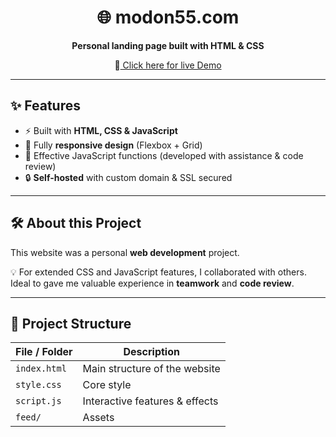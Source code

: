 <h1 align="center">🌐 modon55.com</h1>

<p align="center">
  <b>Personal landing page built with HTML & CSS</b><br/>
</p>

<p align="center">
  🔗<a href="https://modon55.com" target="_blank">
     Click here for live Demo
  </a>
</p>

---

## ✨ Features
- ⚡ Built with **HTML, CSS & JavaScript**
- 📱 Fully **responsive design** (Flexbox + Grid)
- 🧩 Effective JavaScript functions (developed with assistance & code review)
- 🔒 **Self-hosted** with custom domain & SSL secured

---

## 🛠 About this Project
This website was a personal **web development** project.  

💡 For extended CSS and JavaScript features, I collaborated with others.  
Ideal to gave me valuable experience in **teamwork** and **code review**.  

---

## 📂 Project Structure
| File / Folder | Description |
|---------------|-------------|
| `index.html`  | Main structure of the website |
| `style.css`   | Core style |
| `script.js`   | Interactive features & effects |
| `feed/`       | Assets |
